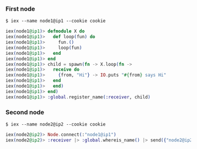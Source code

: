 ### First node
`$ iex --name node1@ip1 --cookie cookie`

```elixir
iex(node1@ip1)> defmodule X do
iex(node1@ip1)>   def loop(fun) do
iex(node1@ip1)>     fun.()
iex(node1@ip1)>     loop(fun)
iex(node1@ip1)>   end
iex(node1@ip1)> end
iex(node1@ip1)> child = spawn(fn -> X.loop(fn ->
iex(node1@ip1)>   receive do
iex(node1@ip1)>     {from, "Hi"} -> IO.puts "#{from} says Hi"
iex(node1@ip1)>   end
iex(node1@ip1)>   end)
iex(node1@ip1)> end)
iex(node1@ip1)> :global.register_name(:receiver, child)
```

### Second node
`$ iex --name node2@ip2 --cookie cookie`

```elixir
iex(node2@ip2)> Node.connect(:"node1@ip1")
iex(node2@ip2)> :receiver |> :global.whereis_name() |> send({"node2@ip2", "Hi"})
```

